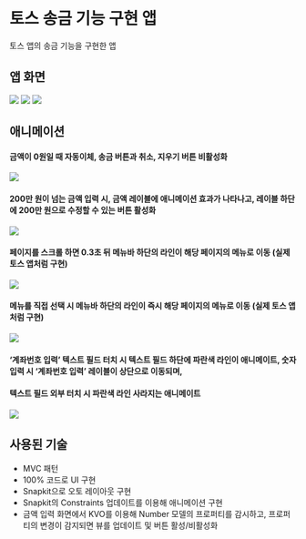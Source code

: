# 토스 송금 기능 구현 앱

토스 앱의 송금 기능을 구현한 앱

## 앱 화면

![](IntroImages/screen01.png)
![](IntroImages/screen02.png)
![](IntroImages/screen03.png)

## 애니메이션

#### 금액이 0원일 때 자동이체, 송금 버튼과 취소, 지우기 버튼 비활성화   
![](IntroImages/numberAnimation.gif)   

#### 200만 원이 넘는 금액 입력 시, 금액 레이블에 애니메이션 효과가 나타나고, 레이블 하단에 200만 원으로 수정할 수 있는 버튼 활성화 
![](IntroImages/shakeAnimation.gif)   

#### 페이지를 스크롤 하면 0.3초 뒤 메뉴바 하단의 라인이 해당 페이지의 메뉴로 이동 (실제 토스 앱처럼 구현)
![](IntroImages/slidePageAnimation.gif)   

#### 메뉴를 직접 선택 시 메뉴바 하단의 라인이 즉시 해당 페이지의 메뉴로 이동 (실제 토스 앱처럼 구현)
![](IntroImages/slideMenuAnimation.gif)   

#### ‘계좌번호 입력’ 텍스트 필드 터치 시 텍스트 필드 하단에 파란색 라인이 애니메이트, 숫자 입력 시 ‘계좌번호 입력’ 레이블이 상단으로 이동되며,
#### 텍스트 필드 외부 터치 시 파란색 라인 사라지는 애니메이트   
![](IntroImages/textFieldAnimation.gif)   

## 사용된 기술 
- MVC 패턴 
- 100% 코드로 UI 구현 
- Snapkit으로 오토 레이아웃 구현
- Snapkit의 Constraints 업데이트를 이용해 애니메이션 구현
- 금액 입력 화면에서 KVO를 이용해 Number 모델의 프로퍼티를 감시하고, 프로퍼티의 변경이 감지되면 뷰를 업데이트 및 버튼 활성/비활성화

